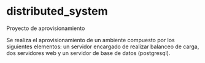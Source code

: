# distributed_system
Proyecto de aprovisionamiento

Se realiza el aprovisionamiento de un ambiente compuesto por los siguientes elementos: un
servidor encargado de realizar balanceo de carga, dos servidores web y un servidor de base de datos
(postgresql).
